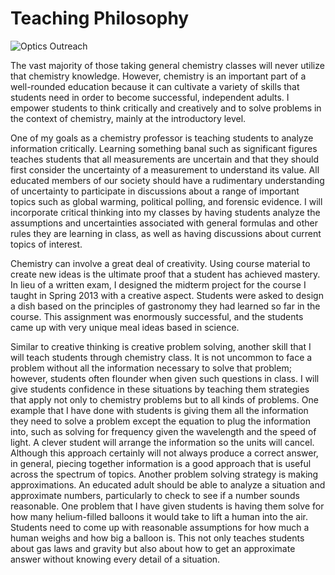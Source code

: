 # Teaching Philosophy

![Optics Outreach](/images/MoreOpticsOutreach.jpg)

  The vast majority of those taking general chemistry classes will never utilize that chemistry knowledge.
  However, chemistry is an important part of a well-rounded education because it can cultivate a variety of skills that students need in order to become successful, independent adults.
  I empower students to think critically and creatively and to solve problems in the context of chemistry, mainly at the introductory level.

  One of my goals as a chemistry professor is teaching students to analyze information critically.
  Learning something banal such as significant figures teaches students that all measurements are uncertain and that they should first consider the uncertainty of a measurement to understand its value.
  All educated members of our society should have a rudimentary understanding of uncertainty to participate in discussions about a range of important topics such as global warming, political polling, and forensic evidence.
  I will incorporate critical thinking into my classes  by having students analyze the assumptions and uncertainties associated with general formulas and other rules they are learning in class, as well as having discussions about current topics of interest.

  Chemistry can involve a great deal of creativity.
  Using course material to create new ideas is the ultimate proof that a student has achieved mastery.
  In lieu of a written exam, I designed the midterm project for the course I taught in Spring 2013 with a creative aspect.
  Students were asked to design a dish based on the principles of gastronomy they had learned so far in the course.
  This assignment was enormously successful, and the students came up with very unique meal ideas based in science.

  Similar to creative thinking is creative problem solving, another skill that I will teach students through chemistry class.
  It is not uncommon to face a problem without all the information necessary to solve that problem; however, students often flounder when given such questions in class.
  I will give students confidence in these situations by teaching them strategies that apply not only to chemistry problems but to all kinds of problems.
  One example that I have done with students is giving them all the information they need to solve a problem except the equation to plug the information into, such as solving for frequency given the wavelength and the speed of light.
  A clever student will arrange the information so the units will cancel.
  Although this approach certainly will not always produce a correct answer, in general, piecing together information is a good approach that is useful across the spectrum of topics.
  Another problem solving strategy is making approximations.
  An educated adult should be able to analyze a situation and approximate numbers, particularly to check to see if a number sounds reasonable.
  One problem that I have given students is having them solve for how many helium-filled balloons it would take to lift a human into the air.
  Students need to come up with reasonable assumptions for how much a human weighs and how big a balloon is.
  This not only teaches students about gas laws and gravity but also about how to get an approximate answer without knowing every detail of a situation.
